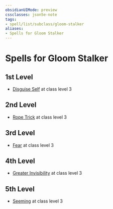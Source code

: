 ```yaml
---
obsidianUIMode: preview
cssclasses: json5e-note
tags:
- spell/list/subclass/gloom-stalker
aliases:
- Spells for Gloom Stalker
---
```

# Spells for Gloom Stalker

## 1st Level

- [Disguise Self](/3-Mechanics/CLI/spells/disguise-self-xphb.md "XPHB") at class level 3

## 2nd Level

- [Rope Trick](/3-Mechanics/CLI/spells/rope-trick-xphb.md "XPHB") at class level 3

## 3rd Level

- [Fear](/3-Mechanics/CLI/spells/fear-xphb.md "XPHB") at class level 3

## 4th Level

- [Greater Invisibility](/3-Mechanics/CLI/spells/greater-invisibility-xphb.md "XPHB") at class level 3

## 5th Level

- [Seeming](/3-Mechanics/CLI/spells/seeming-xphb.md "XPHB") at class level 3